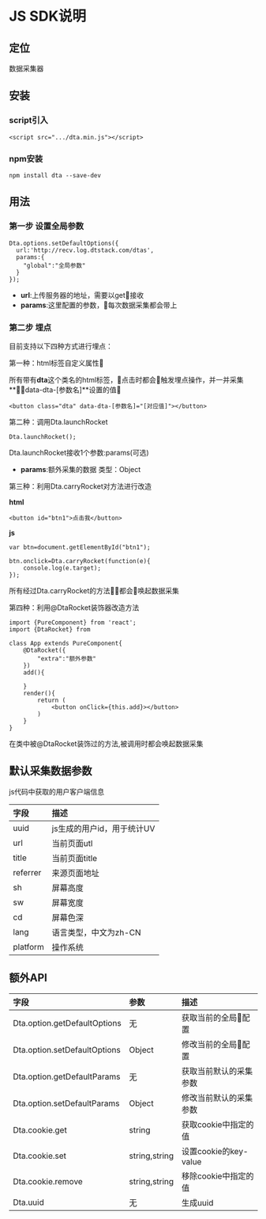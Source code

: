 # JS SDK说明

## 定位

数据采集器


## 安装
### script引入
```
<script src=".../dta.min.js"></script>
```
### npm安装
```
npm install dta --save-dev
```
## 用法

### 第一步 设置全局参数

```
Dta.options.setDefaultOptions({
  url:'http://recv.log.dtstack.com/dtas',
  params:{
    "global":"全局参数"
  }
});
```
- **url**:上传服务器的地址，需要以get接收
- **params**:这里配置的参数，每次数据采集都会带上

### 第二步 埋点
目前支持以下四种方式进行埋点：

第一种：html标签自定义属性

所有带有**dta**这个类名的html标签，点击时都会触发埋点操作，并一并采集**data-dta-[参数名]**设置的值
```
<button class="dta" data-dta-[参数名]="[对应值]"></button>
```
第二种：调用Dta.launchRocket
```
Dta.launchRocket();
```
Dta.launchRocket接收1个参数:params(可选)
- **params**:额外采集的数据  类型：Object

第三种：利用Dta.carryRocket对方法进行改造

**html**

```
<button id="btn1">点击我</button>
```
**js**
```
var btn=document.getElementById("btn1");

btn.onclick=Dta.carryRocket(function(e){
    console.log(e.target);
});
```
所有经过Dta.carryRocket的方法都会唤起数据采集

第四种：利用@DtaRocket装饰器改造方法
```
import {PureComponent} from 'react';
import {DtaRocket} from 

class App extends PureComponent{
    @DtaRocket({
        "extra":"额外参数"
    })
    add(){

    }
    render(){
        return (
            <button onClick={this.add}></button>
        )
    }
}
```
在类中被@DtaRocket装饰过的方法,被调用时都会唤起数据采集



## 默认采集数据参数

js代码中获取的用户客户端信息

| 字段 | 描述 |
| :--- | :--- |
| uuid | js生成的用户id，用于统计UV |
| url | 当前页面utl |
| title | 当前页面title |
| referrer | 来源页面地址 |
| sh | 屏幕高度 |
| sw | 屏幕宽度 |
| cd | 屏幕色深 |
| lang | 语言类型，中文为zh-CN |
| platform | 操作系统 |

## 额外API
| 字段 | 参数 | 描述 |
| :--- | :--- |:--- |
| Dta.option.getDefaultOptions|无 | 获取当前的全局配置|
| Dta.option.setDefaultOptions|Object | 修改当前的全局配置|
| Dta.option.getDefaultParams|无 | 获取当前默认的采集参数|
| Dta.option.setDefaultParams|Object | 修改当前默认的采集参数|
| Dta.cookie.get|string | 获取cookie中指定的值|
| Dta.cookie.set| string,string| 设置cookie的key-value|
| Dta.cookie.remove| string,string| 移除cookie中指定的值|
| Dta.uuid|无| 生成uuid|
